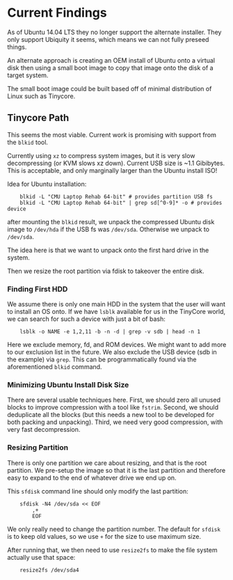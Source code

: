 # Current Findings

As of Ubuntu 14.04 LTS they no longer support the alternate installer.  They
only support Ubiquity it seems, which means we can not fully preseed things.

An alternate approach is creating an OEM install of Ubuntu onto a virtual disk
then using a small boot image to copy that image onto the disk of a target
system.

The small boot image could be built based off of minimal distribution of Linux
such as Tinycore.

## Tinycore Path

This seems the most viable.  Current work is promising with support from the
`blkid` tool.

Currently using `xz` to compress system images, but it is very slow
decompressing (or KVM slows xz down).  Current USB size is ~1.1 Gibibytes.
This is acceptable, and only marginally larger than the Ubuntu install ISO!

Idea for Ubuntu installation:

```
    blkid -L "CMU Laptop Rehab 64-bit" # provides partition USB fs
    blkid -L "CMU Laptop Rehab 64-bit" | grep sd[^0-9]* -o # provides device
```

after mounting the `blkid` result, we unpack the compressed Ubuntu disk image
to `/dev/hda` if the USB fs was `/dev/sda`.  Otherwise we unpack to `/dev/sda`.

The idea here is that we want to unpack onto the first hard drive in the
system.

Then we resize the root partition via fdisk to takeover the entire disk.

### Finding First HDD

We assume there is only one main HDD in the system that the user will want to
install an OS onto.  If we have `lsblk` available for us in the TinyCore world,
we can search for such a device with just a bit of bash:

```
    lsblk -o NAME -e 1,2,11 -b -n -d | grep -v sdb | head -n 1
```

Here we exclude memory, fd, and ROM devices.  We might want to add more to our
exclusion list in the future.  We also exclude the USB device (sdb in the
example) via `grep`.  This can be programmatically found via the aforementioned
`blkid` command.

### Minimizing Ubuntu Install Disk Size

There are several usable techniques here.  First, we should zero all unused 
blocks to improve compression with a tool like `fstrim`.  Second, we should
deduplicate all the blocks (but this needs a new tool to be developed for both
packing and unpacking).  Third, we need very good compression, with very fast
decompression.

### Resizing Partition

There is only one partition we care about resizing, and that is the root
partition.  We pre-setup the image so that it is the last partition and
therefore easy to expand to the end of whatever drive we end up on.

This `sfdisk` command line should only modify the last partition:

```
    sfdisk -N4 /dev/sda << EOF
        ,+
        EOF
```

We only really need to change the partition number.  The default for `sfdisk`
is to keep old values, so we use `+` for the size to use maximum size.

After running that, we then need to use `resize2fs` to make the file system
actually use that space:

```
    resize2fs /dev/sda4
```
